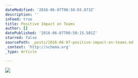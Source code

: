 ```yaml
---
dateModified: '2016-06-07T00:58:03.073Z'
description: ''
inFeed: true
title: Positive Impact on Teams
author: []
datePublished: '2016-06-07T00:58:15.501Z'
starred: false
sourcePath: _posts/2016-06-07-positive-impact-on-teams.md
_context: 'http://schema.org'
_type: Article

---
```

![](https://the-grid-user-content.s3-us-west-2.amazonaws.com/cef641de-f59b-4cd2-9d82-9d10f24dca86.jpg)